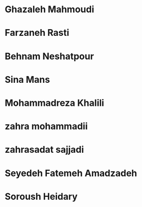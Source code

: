 # Ghazaleh Mahmoudi

# Farzaneh Rasti

# Behnam Neshatpour

# Sina Mans

# Mohammadreza Khalili

# zahra mohammadii

# zahrasadat sajjadi

# Seyedeh Fatemeh Amadzadeh

# Soroush Heidary

